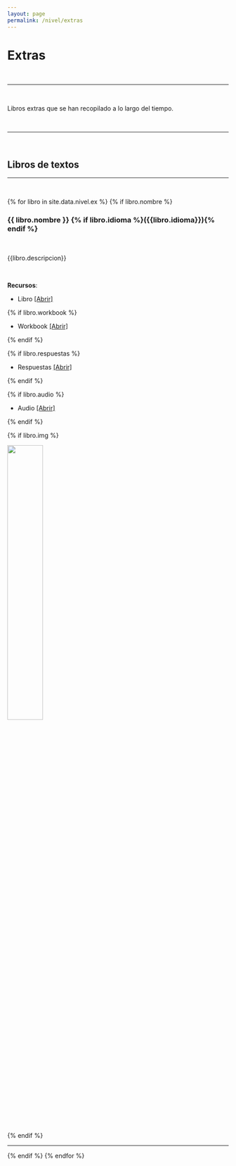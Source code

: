```yaml
---
layout: page
permalink: /nivel/extras
---
```



# Extras


<br>

---

<br>

Libros extras que se han recopilado a lo largo del tiempo.

<br>

---
<br>

## Libros de textos

---

<br>


{% for libro in site.data.nivel.ex %}
{% if libro.nombre %}
### **{{ libro.nombre }}** {% if libro.idioma %}({{libro.idioma}}){% endif %}

<br>

{{libro.descripcion}}

<br>

**Recursos**:

- Libro <a href="{{libro.link}}" class="text-info" target="_blank">[Abrir] </a>

{% if libro.workbook %}

- Workbook <a href="{{libro.workbook}}" class="text-info" target="_blank">[Abrir] </a>

{% endif %}

{% if libro.respuestas %}

- Respuestas <a href="{{libro.respuestas}}" class="text-info" target="_blank">[Abrir] </a>

{% endif %}

{% if libro.audio %}

- Audio <a href="{{libro.audio}}" class="text-info" target="_blank">[Abrir] </a>

{% endif %}

{% if libro.img %}
<br>
<div class="row justify-content-center">
    <div class="col-md-6">
      <img width="40%" src="{{libro.img}}" class="img-fluid">
    </div>
</div>
{% endif %}

<br>

---

{% endif %}
{% endfor %}